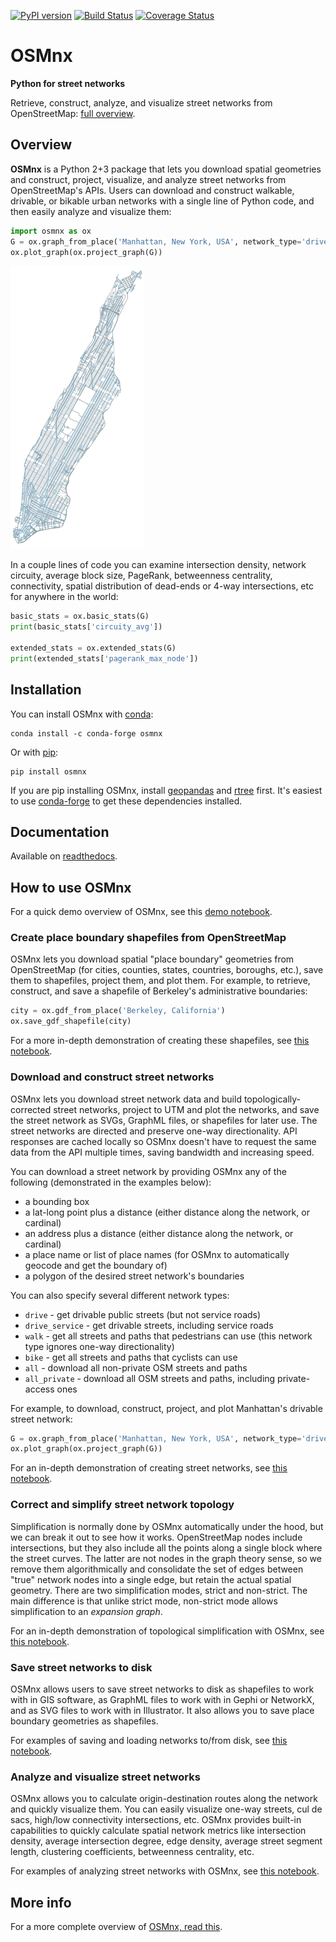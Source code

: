 [![PyPI version](https://badge.fury.io/py/OSMnx.svg)](https://badge.fury.io/py/OSMnx)
[![Build Status](https://travis-ci.org/gboeing/osmnx.svg?branch=master)](https://travis-ci.org/gboeing/osmnx)
[![Coverage Status](https://coveralls.io/repos/github/gboeing/osmnx/badge.svg?branch=master)](https://coveralls.io/github/gboeing/osmnx?branch=master)

# OSMnx

**Python for street networks**

Retrieve, construct, analyze, and visualize street networks from OpenStreetMap: [full overview](http://geoffboeing.com/2016/11/osmnx-python-street-networks/).

## Overview

**OSMnx** is a Python 2+3 package that lets you download spatial geometries and construct, project, visualize, 
and analyze street networks from OpenStreetMap's APIs. Users can download and construct walkable, drivable, or bikable 
urban networks with a single line of Python code, and then easily analyze and visualize them:

```python
import osmnx as ox
G = ox.graph_from_place('Manhattan, New York, USA', network_type='drive')
ox.plot_graph(ox.project_graph(G))
```
![](examples/images/manhattan.png)

In a couple lines of code you can examine intersection density, network circuity, average block size, PageRank,
betweenness centrality, connectivity, spatial distribution of dead-ends or 4-way intersections, etc for anywhere in the world:

```python
basic_stats = ox.basic_stats(G)
print(basic_stats['circuity_avg'])

extended_stats = ox.extended_stats(G)
print(extended_stats['pagerank_max_node'])
```

## Installation

You can install OSMnx with [conda](https://anaconda.org/conda-forge/osmnx):

```
conda install -c conda-forge osmnx
```

Or with [pip](https://pypi.python.org/pypi/OSMnx):

```
pip install osmnx
```

If you are pip installing OSMnx, install [geopandas](http://geoffboeing.com/2014/09/using-geopandas-windows/) 
and [rtree](http://geoffboeing.com/2016/10/r-tree-spatial-index-python/) first. It's easiest to 
use [conda-forge](https://anaconda.org/conda-forge/geopandas) to get these dependencies installed.

## Documentation

Available on [readthedocs](https://osmnx.readthedocs.io/en/stable/).

## How to use OSMnx

For a quick demo overview of OSMnx, see this [demo notebook](examples/01-overview-osmnx.ipynb).

### Create place boundary shapefiles from OpenStreetMap

OSMnx lets you download spatial "place boundary" geometries from OpenStreetMap (for cities, counties, states, countries, boroughs, etc.), save them to shapefiles, 
project them, and plot them. For example, to retrieve, construct, and save a shapefile of Berkeley's administrative boundaries:

```python
city = ox.gdf_from_place('Berkeley, California')
ox.save_gdf_shapefile(city)
```

For a more in-depth demonstration of creating these shapefiles, see [this notebook](examples/02-example-osm-to-shapefile.ipynb).

### Download and construct street networks

OSMnx lets you download street network data and build topologically-corrected street networks, project to UTM and plot the 
networks, and save the street network as SVGs, GraphML files, or shapefiles for later use. The street networks are 
directed and preserve one-way directionality. API responses are cached locally so OSMnx doesn't have to request the same
data from the API multiple times, saving bandwidth and increasing speed.

You can download a street network by providing OSMnx any of the following (demonstrated in the examples below):
  - a bounding box
  - a lat-long point plus a distance (either distance along the network, or cardinal)
  - an address plus a distance (either distance along the network, or cardinal)
  - a place name or list of place names (for OSMnx to automatically geocode and get the boundary of)
  - a polygon of the desired street network's boundaries

You can also specify several different network types:
  - `drive` - get drivable public streets (but not service roads)
  - `drive_service` - get drivable streets, including service roads
  - `walk` - get all streets and paths that pedestrians can use (this network type ignores one-way directionality)
  - `bike` - get all streets and paths that cyclists can use
  - `all` - download all non-private OSM streets and paths
  - `all_private` - download all OSM streets and paths, including private-access ones
  
For example, to download, construct, project, and plot Manhattan's drivable street network:

```python
G = ox.graph_from_place('Manhattan, New York, USA', network_type='drive')
ox.plot_graph(ox.project_graph(G))
```

For an in-depth demonstration of creating street networks, see [this notebook](examples/03-example-osm-place-network.ipynb).

### Correct and simplify street network topology

Simplification is normally done by OSMnx automatically under the hood, but we can break it out to see how it works. 
OpenStreetMap nodes include intersections, but they also include all the points along a single block where 
the street curves. The latter are not nodes in the graph theory sense, so we remove them algorithmically and consolidate the 
set of edges between "true" network nodes into a single edge, but retain the actual spatial geometry. There are two 
simplification modes, strict and non-strict. The main difference is that unlike strict mode, non-strict mode allows 
simplification to an *expansion graph*.

For an in-depth demonstration of topological simplification with OSMnx, see [this notebook](examples/04-example-simplify-network.ipynb).

### Save street networks to disk

OSMnx allows users to save street networks to disk as shapefiles to work with in GIS software, as GraphML files
to work with in Gephi or NetworkX, and as SVG files to work with in Illustrator. It also allows you to save place
boundary geometries as shapefiles. 

For examples of saving and loading networks to/from disk, see [this notebook](examples/05-example-save-load-networks-shapes.ipynb).

### Analyze and visualize street networks

OSMnx allows you to calculate origin-destination routes along the network and quickly visualize them. You can easily
visualize one-way streets, cul de sacs, high/low connectivity intersections, etc. OSMnx provides built-in capabilities
to quickly calculate spatial network metrics like intersection density, average intersection degree, edge density, 
average street segment length, clustering coefficients, betweenness centrality, etc. 

For examples of analyzing street networks with OSMnx, see [this notebook](examples/06-example-osmnx-networkx.ipynb).

## More info

For a more complete overview of [OSMnx, read this](http://geoffboeing.com/2016/11/osmnx-python-street-networks/).
